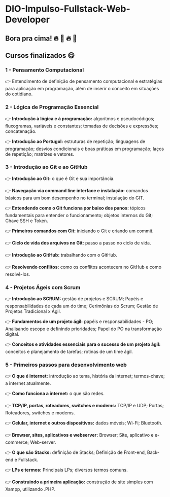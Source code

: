 # DIO-Impulso-Fullstack-Web-Developer
## Bora pra cima! 🔥 🚀 🔥 🚀


## Cursos finalizados 😋 
### 1 - Pensamento Computacional  
  👉 Entendimento de definição de pensamento computacional e estratégias para aplicação em programação, além de inserir o conceito em situações do cotidiano.

### 2 - Lógica de Programação Essencial 
  👉 **Introdução à lógica e à programação:** algoritmos e pseudocódigos; fluxogramas, variáveis e constantes; tomadas de decisões e expressões; concatenação.

  👉 **Introdução ao Portugol:** estruturas de repetição; linguagens de programação; desvios condicionais e boas práticas em programação; laços de repetição; matrizes e vetores. 

### 3 - Introdução ao Git e ao GitHub
  👉 **Introdução ao Git:** o que é Git e sua importância.

  👉 **Navegação via command line interface e instalação:** comandos básicos para um bom desempenho no terminal; instalação do GIT. 

  👉 **Entendendo como o Git funciona por baixo dos panos:** tópicos fundamentais para entender o funcionamento; objetos internos do Git; Chave SSH e Token.

  👉 **Primeiros comandos com Git:** iniciando o Git e criando um commit.

  👉 **Ciclo de vida dos arquivos no Git:** passo a passo no ciclo de vida.

  👉 **Introdução ao GitHub:** trabalhando com o GitHub.

  👉 **Resolvendo conflitos:** como os conflitos acontecem no GitHub e como resolvê-los. 

### 4 - Projetos Ágeis com Scrum
  👉 **Introdução ao SCRUM:** gestão de projetos e SCRUM; Papéis e responsabilidades de cada um do time; Cerimônias do Scrum; Gestão de Projetos Tradicional x Ágil.

  👉 **Fundamentos de um projeto ágil:** papéis e responsabilidades - PO; Analisando escopo e definindo prioridades; Papel do PO na transformação digital.

  👉 **Conceitos e atividades essenciais para o sucesso de um projeto ágil:** conceitos e planejamento de tarefas; rotinas de um time ágil. 

### 5 - Primeiros passos para desenvolvimento web
  👉 **O que é internet:** introdução ao tema, história da internet; termos-chave; a internet atualmente.
  
  👉 **Como funciona a internet:** o que são redes.
  
  👉 **TCP/IP, portas, roteadores, switches e modems:** TCP/IP e UDP; Portas; Roteadores, switches e modems. 
  
  👉 **Celular, internet e outros dispositivos:** dados móveis; Wi-Fi; Bluetooth.

  👉 **Browser, sites, aplicativos e webserver:** Browser; Site, aplicativo e e-commerce; Web-server.

  👉 **O que são Stacks:** definição de Stacks; Definição de Front-end, Back-end e Fullstack. 
  
  👉 **LPs e termos:** Principais LPs; diversos termos comuns. 
  
  👉 **Construindo a primeira aplicação:** construção de site simples com Xampp, utilizando .PHP. 




